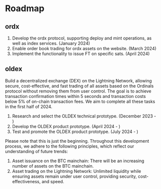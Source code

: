 Roadmap
====

ordx
----
1. Develop the ordx protocol, supporting deploy and mint operations, as well as index services. (January 2024)
2. Enable order book trading for ordx assets on the website. (March 2024)
3. Implement the functionality to issue FT on specific sats. (April 2024)

oldex
----
Build a decentralized exchange (DEX) on the Lightning Network, allowing secure, cost-effective, and fast trading of all assets based on the Ordinals protocol without removing them from user control. The goal is to achieve transaction confirmation times within 5 seconds and transaction costs below 5% of on-chain transaction fees. We aim to complete all these tasks in the first half of 2024.

1. Research and select the OLDEX technical prototype. (December 2023 - )
2. Develop the OLDEX product prototype. (April 2024 - )
3. Test and promote the OLDEX product prototype. (July 2024 - )


Please note that this is just the beginning. Throughout this development process, we adhere to the following principles, which reflect our understanding of future trends:
1. Asset issuance on the BTC mainchain: There will be an increasing number of assets on the BTC mainchain.
2. Asset trading on the Lightning Network: Unlimited liquidity while ensuring assets remain under user control, providing security, cost-effectiveness, and speed.